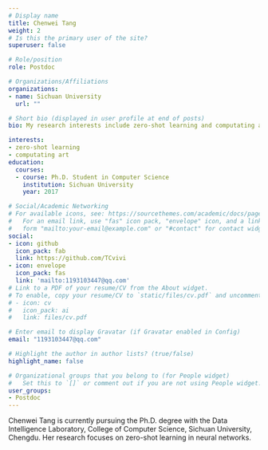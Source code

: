 ```yaml
---
# Display name
title: Chenwei Tang
weight: 2
# Is this the primary user of the site?
superuser: false

# Role/position
role: Postdoc

# Organizations/Affiliations
organizations:
- name: Sichuan University
  url: ""

# Short bio (displayed in user profile at end of posts)
bio: My research interests include zero-shot learning and computating art

interests:
- zero-shot learning
- computating art
education:
  courses:
  - course: Ph.D. Student in Computer Science
    institution: Sichuan University
    year: 2017

# Social/Academic Networking
# For available icons, see: https://sourcethemes.com/academic/docs/page-builder/#icons
#   For an email link, use "fas" icon pack, "envelope" icon, and a link in the
#   form "mailto:your-email@example.com" or "#contact" for contact widget.
social:
- icon: github
  icon_pack: fab
  link: https://github.com/TCvivi
- icon: envelope
  icon_pack: fas
  link: 'mailto:1193103447@qq.com' 
# Link to a PDF of your resume/CV from the About widget.
# To enable, copy your resume/CV to `static/files/cv.pdf` and uncomment the lines below.
# - icon: cv
#   icon_pack: ai
#   link: files/cv.pdf

# Enter email to display Gravatar (if Gravatar enabled in Config)
email: "1193103447@qq.com"

# Highlight the author in author lists? (true/false)
highlight_name: false

# Organizational groups that you belong to (for People widget)
#   Set this to `[]` or comment out if you are not using People widget.
user_groups:
- Postdoc
---
```


Chenwei Tang is currently pursuing the Ph.D. degree with the Data Intelligence Laboratory, College of Computer Science, Sichuan University, Chengdu. Her research focuses on zero-shot learning in neural networks.
